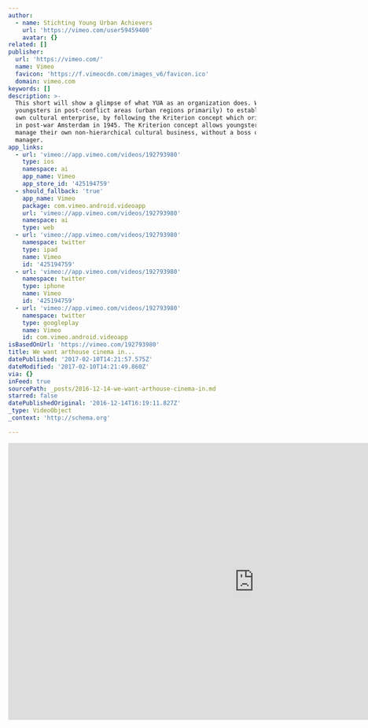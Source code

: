 ```yaml
---
author:
  - name: Stichting Young Urban Achievers
    url: 'https://vimeo.com/user59459400'
    avatar: {}
related: []
publisher:
  url: 'https://vimeo.com/'
  name: Vimeo
  favicon: 'https://f.vimeocdn.com/images_v6/favicon.ico'
  domain: vimeo.com
keywords: []
description: >-
  This short will show a glimpse of what YUA as an organization does. We help
  youngsters in post-conflict areas (urban regions primarily) to establish their
  own cultural enterprise, by following the Kriterion concept which originated
  in post-war Amsterdam in 1945. The Kriterion concept allows youngsters to
  manage their own non-hierarchical cultural business, without a boss or a
  manager.
app_links:
  - url: 'vimeo://app.vimeo.com/videos/192793980'
    type: ios
    namespace: ai
    app_name: Vimeo
    app_store_id: '425194759'
  - should_fallback: 'true'
    app_name: Vimeo
    package: com.vimeo.android.videoapp
    url: 'vimeo://app.vimeo.com/videos/192793980'
    namespace: ai
    type: web
  - url: 'vimeo://app.vimeo.com/videos/192793980'
    namespace: twitter
    type: ipad
    name: Vimeo
    id: '425194759'
  - url: 'vimeo://app.vimeo.com/videos/192793980'
    namespace: twitter
    type: iphone
    name: Vimeo
    id: '425194759'
  - url: 'vimeo://app.vimeo.com/videos/192793980'
    namespace: twitter
    type: googleplay
    name: Vimeo
    id: com.vimeo.android.videoapp
isBasedOnUrl: 'https://vimeo.com/192793980'
title: We want arthouse cinema in...
datePublished: '2017-02-10T14:21:57.575Z'
dateModified: '2017-02-10T14:21:49.860Z'
via: {}
inFeed: true
sourcePath: _posts/2016-12-14-we-want-arthouse-cinema-in.md
starred: false
datePublishedOriginal: '2016-12-14T16:19:11.827Z'
_type: VideoObject
_context: 'http://schema.org'

---
```

<iframe src="https://cdn.embedly.com/widgets/media.html?src=https%3A%2F%2Fplayer.vimeo.com%2Fvideo%2F192793980&amp;url=https%3A%2F%2Fvimeo.com%2F192793980&amp;image=https%3A%2F%2Fi.vimeocdn.com%2Fvideo%2F604275371_1280.jpg&amp;key=b7d04c9b404c499eba89ee7072e1c4f7&amp;type=text%2Fhtml&amp;schema=vimeo" width="1000" height="563" scrolling="no" frameborder="0" allowfullscreen="" style=""></iframe>